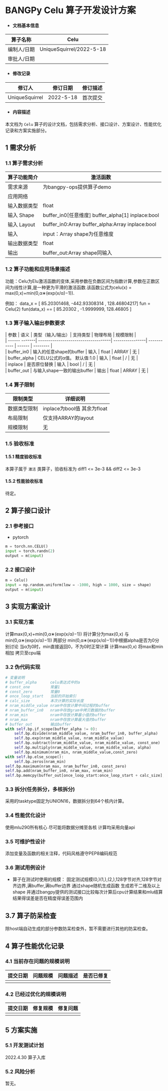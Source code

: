 # BANGPy Celu 算子开发设计方案

- #### 文档基本信息

| 算子名称     | Celu              |
| ----------- | -------------- |
| 编制人/日期  | UniqueSquirrel/2022-5-18 |   
| 审批人/日期  |              |

- #### 修改记录

| 修订人           | 修订日期    | 修订描述 |
| --------------- | ---------- | ------- |
| UniqueSquirrel  | 2022-5-18 | 首次提交 |  

- #### 内容描述

本文档为 `Celu` 算子的设计文档，包括需求分析、接口设计、方案设计、性能优化记录和方案实施部分。

## 1 需求分析

### 1.1 算子需求分析

| 算子功能简介               | 激活函数                      |
| ------------------------ | ---------------------------------------- |
| 需求来源                  | 为bangpy-ops提供算子demo                  |
| 应用网络                  |                                 |
| 输入数据类型               | float                                   |
| 输入 Shape                | buffer_in0[任意维度]   buffer_alpha[1]  inplace:bool |
| 输入 Layout               |buffer_in0:Array     buffer_alpha:Array  inplace:bool |
| 输入                      | input：Array   shape为任意维度             |
| 输出数据类型               | float                                    |
| 输出                      | buffer_out:Array      shape同输入                |


### 1.2 算子功能和应用场景描述

功能：Celu为Elu激活函数的变体,采用参数在负数区间为指数计算,参数在正数区间为线性计算,是一种更为平滑的激活函数.该函数公式为celu(x) = max(0,x)+min(0,α∗(exp(x/α)−1)).

例如：
data_x = [  85.20301468, -442.93308314 , 128.46804217]
fun = Celu(2)
fun(data_x) == [ 85.20302 , -1.9999999, 128.46805  ]


### 1.3 算子输入输出参数要求

| 参数          | 语义                                | 类型（输入/输出）| 支持类型     | 物理布局 | 规模限制 |  
| ------ -------| ------------------------------------| ----------------| ----------- | ------ | -------- |  
| buffer_in0    | 输入的任意shape的buffer               | 输入             | float      | ARRAY  | 无        |  
| buffer_alpha  | CELU公式的α值。 默认值:1.0            | 输入             | float      | /      | 无        |  
| inplace       | 是否原位替换                          | 输入             | bool      | /      | 无        |  
| buffer_out    | 与输入shape一致的输出buffer            | 输出             | float      | ARRAY  | 无        |  

### 1.4 算子限制

| 限制类型      | 详细说明                   |
| ------------ | -----------------------    |
| 数据类型限制  | inplace为bool值 其余为float |
| 布局限制      | 仅支持ARRAY的layout         |
| 规模限制      | 无                         |

### 1.5 验收标准

#### 1.5.1 精度验收标准

本算子属于 `激活` 类算子，验收标准为  diff1 <= 3e-3 && diff2 <= 3e-3   

#### 1.5.2 性能验收标准

待定。

## 2 算子接口设计

### 2.1 参考接口

- pytorch

```python
m = torch.nn.CELU()
input = torch.randn(2)
output = m(input)
```

### 2.2 接口设计

```python
m = Celu()
input = np.random.uniform(low = -1000, high = 1000, size = shape)
output = m(input)
```

## 3 实现方案设计

### 3.1 实现方案
计算max(0,x)+min(0,α∗(exp(x/α)−1))
将计算分为max(0,x) 与 min(0,α∗(exp(x/α)−1)) 两部分
min(0,α∗(exp(x/α)−1))中根据alpha是否为0分别讨论
当α为0时，min直接返回0，不为0时正常计算
计算max(0,x)
将max和min相加
拷贝至cpu端

### 3.2 伪代码实现

```python
# 变量说明
# buffer_alpha      celu表达式中的a
# const_one         常量1
# const_zero        常量0
# once_loop_start   当前的开始索引
# calc_size         本次计算的实际长度
# nram_middle_value nram中存放计算中间过程的buffer
# nram_buffer_in0   nram中存放gram中拷贝数据的buffer
# nram_min          nram中存放计算最小值的buffer
# nram_max          nram中存放计算最大值的buffer
# buffer_out        输出buffer
with self.bp.if_scope(buffer_alpha != 0):
    self.bp.divide(nram_middle_value, nram_buffer_in0, buffer_alpha)
    self.bp.exp(nram_middle_value, nram_middle_value)
    self.bp.subtract(nram_middle_value, nram_middle_value, const_one)
    self.bp.multiply(nram_middle_value, nram_middle_value, alpha)
    self.bp.minimum(nram_min, nram_middle_value,const_zero)
with self.bp.else_scope():
    self.bp.zeros(nram_min)         
self.bp.maximum(nram_max, nram_buffer_in0, const_zero)
self.bp.add(nram_buffer_in0, nram_max, nram_min)         
self.bp.memcpy(buffer_out[once_loop_start:once_loop_start + calc_size], nram_buffer_in0[:calc_size])
```
### 3.3 拆分(任务拆分，多核拆分)

采用的tasktype固定为UNION16，数据拆分到64个核内计算。

### 3.4 性能优化设计
使用mlu290所有核心
尽可能将数据分摊至各核
计算均采用向量api

### 3.5 可维护性设计

添加变量及函数的相关注释，代码风格遵守PEP8编码规范


### 3.6 测试用例设计

- 算子在测试时使用的规模：
  固定测试规模(0,)(1,),(2,),128字节对齐,128字节对齐边界,满buffer,满buffer边界
  通过shape随机生成函数 生成若干二维及以上shape
  并通过bangpy提供的测试接口比较每次计算后cpu计算结果和mlu结算结果得误差是否在精度得误差范围内

## 3.7 算子防呆检查  

除host端自动生成的部分参数防呆检查外，暂不需要进行其他的防呆检查。

## 4 算子性能优化记录

### 4.1 当前存在问题的规模说明

| 提交日期  | 问题规模 | 问题描述 | 是否已修复 |
| --------- | -------- | -------- | ---------- |
|           |          |          |            |

### 4.2 已经过优化的规模说明

| 提交日期  | 修复规模 | 修复问题 |
| --------- | -------- | -------- |
|           |          |          |

## 5 方案实施

### 5.1 开发测试计划

2022.4.30 算子入库

### 5.2 风险分析

暂无。
